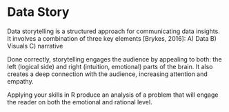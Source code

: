 # Data Story
Data storytelling is a structured approach for communicating data insights. It involves a combination of three key elements [Brykes, 2016]: 
A)	Data
B)	Visuals
C)	narrative

Done correctly, storytelling engages the audience by appealing to both: the left (logical side) and right (intuition, emotional) parts of the brain. It also creates a deep connection with the audience, increasing attention and empathy. 

Applying your skills in R produce an analysis of a problem that will engage the reader on both the emotional and rational level.
